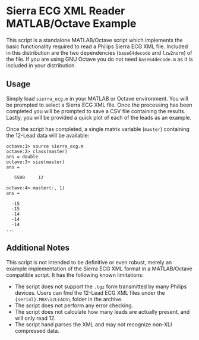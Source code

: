 # Sierra ECG XML Reader MATLAB/Octave Example
This script is a standalone MATLAB/Octave script which implements the basic functionality required to read a Philips Sierra ECG XML file. Included in this distribution are the two dependencies (`base64decode` and `lzw2norm`) of the file. If you are using GNU Octave you do not need `base64decode.m` as it is included in your distribution.

## Usage
Simply load `sierra_ecg.m` in your MATLAB or Octave environment. You will be prompted to select a Sierra ECG XML file. Once the processing has been completed you will be prompted to save a CSV file containing the results. Lastly, you will be provided a quick plot of each of the leads as an example.

Once the script has completed, a single matrix variable (`master`) containing the 12-Lead data will be available:

```
octave:1> source sierra_ecg.m
octave:2> class(master)
ans = double
octave:3> size(master)
ans =

   5500     12
   
octave:4> master(:, 1)
ans = 

  -15
  -15
  -14
  -14
  -14
...
```
## Additional Notes
This script is not intended to be definitive or even robust, merely an example implementation of the Sierra ECG XML format in a MATLAB/Octave compatible script. It has the following known limitations:

* The script does not support the `.tgz` form transmitted by many Philips devices. Users can find the 12-Lead ECG XML files under the `{serial}.MRX\12LEADS\` folder in the archive.
* The script does not perform any error checking.
* The script does not calculate how many leads are actually present, and will only read 12.
* The script hand parses the XML and may not recognize non-XLI compressed data.
